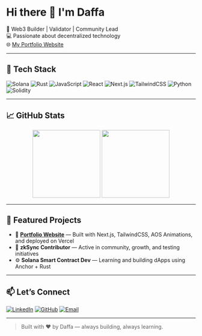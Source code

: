 # Hi there 👋 I'm Daffa

🚀 Web3 Builder | Validator | Community Lead  
💻 Passionate about decentralized technology  
🌐 [My Portfolio Website](https://daffhaidarr.vercel.app/)

---

## 🔧 Tech Stack

![Solana](https://img.shields.io/badge/Solana-3a0ca3?style=for-the-badge&logo=solana&logoColor=white)
![Rust](https://img.shields.io/badge/Rust-black?style=for-the-badge&logo=rust)
![JavaScript](https://img.shields.io/badge/JavaScript-F7DF1E?style=for-the-badge&logo=javascript&logoColor=black)
![React](https://img.shields.io/badge/React-20232A?style=for-the-badge&logo=react&logoColor=61DAFB)
![Next.js](https://img.shields.io/badge/Next.js-black?style=for-the-badge&logo=nextdotjs)
![TailwindCSS](https://img.shields.io/badge/Tailwind-06B6D4?style=for-the-badge&logo=tailwindcss)
![Python](http://img.shields.io/badge/Python-06B6D4?style=for-the-badge&logo=Python)
![Solidity](http://img.shields.io/badge/Solidity-06B6D4?style=for-the-badge&logo=Solidity)

---

## 📈 GitHub Stats

<div align="center">
  <img height="180em" src="https://github-readme-stats.vercel.app/api?username=daffhaidar&show_icons=true&theme=radical" />
  <img height="180em" src="https://github-readme-stats.vercel.app/api/top-langs/?username=daffhaidar&layout=compact&theme=radical" />
</div>

---

## 🧩 Featured Projects

- 🎯 **[Portfolio Website](https://daffhaidarr.vercel.app/)** — Built with Next.js, TailwindCSS, AOS Animations, and deployed on Vercel
- 🌉 **zkSync Contributor** — Active in community, growth, and testing initiatives
- ⚙️ **Solana Smart Contract Dev** — Learning and building dApps using Anchor + Rust

---

## 📫 Let’s Connect

[![LinkedIn](https://img.shields.io/badge/LinkedIn-blue?style=flat&logo=linkedin)](https://www.linkedin.com/in/daffhaidar)
[![GitHub](https://img.shields.io/badge/GitHub-181717?style=flat&logo=github&logoColor=white)](https://github.com/daffhaidar)
[![Email](https://img.shields.io/badge/Email-daffahaidar1501@gmail.com-red?style=flat&logo=gmail)](mailto:daffahaidar1501@gmail.com)

---

> Built with ❤️ by Daffa — always building, always learning.
